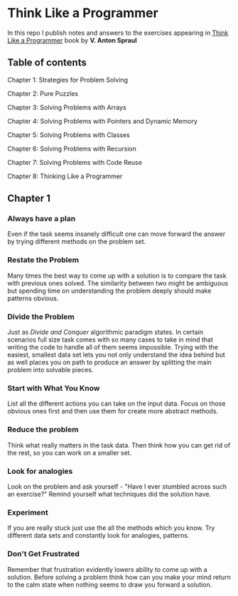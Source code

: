 
# Think Like a Programmer

In this repo I publish notes and answers to the exercises appearing in
[Think Like a Programmer](https://nostarch.com/thinklikeaprogrammer)
book by **V. Anton Spraul**

## Table of contents 

Chapter 1: Strategies for Problem Solving

Chapter 2: Pure Puzzles

Chapter 3: Solving Problems with Arrays

Chapter 4: Solving Problems with Pointers and Dynamic Memory

Chapter 5: Solving Problems with Classes

Chapter 6: Solving Problems with Recursion

Chapter 7: Solving Problems with Code Reuse

Chapter 8: Thinking Like a Programmer

## Chapter 1

### Always have a plan

Even if the task seems insanely difficult one can move forward the answer by
trying different methods on the problem set.

### Restate the Problem

Many times the best way to come up with a solution is to compare the task with previous ones solved.
The similarity between two might be ambiguous but spending time on understanding the problem deeply
should make patterns obvious.

### Divide the Problem

Just as *Divide and Conquer* algorithmic paradigm states.
In certain scenarios full size task comes with so many cases to take in mind that writing
the code to handle all of them seems impossible.
Trying with the easiest, smallest data set lets you not only understand the idea behind but as well 
places you on path to produce an answer by splitting the main problem into solvable pieces.

### Start with What You Know

List all the different actions you can take on the input data.
Focus on those obvious ones first and then use them for create more abstract methods.

### Reduce the problem

Think what really matters in the task data.
Then think how you can get rid of the rest, so you can work on a smaller set.

### Look for analogies

Look on the problem and ask yourself - "Have I ever stumbled across such an exercise?"
Remind yourself what techniques did the solution have.

### Experiment

If you are really stuck just use the all the methods which you know.
Try different data sets and constantly look for analogies, patterns.

### Don't Get Frustrated

Remember that frustration evidently lowers ability to come up with a solution.
Before solving a problem think how can you make your mind return to the calm state
when nothing seems to draw you forward a solution.
